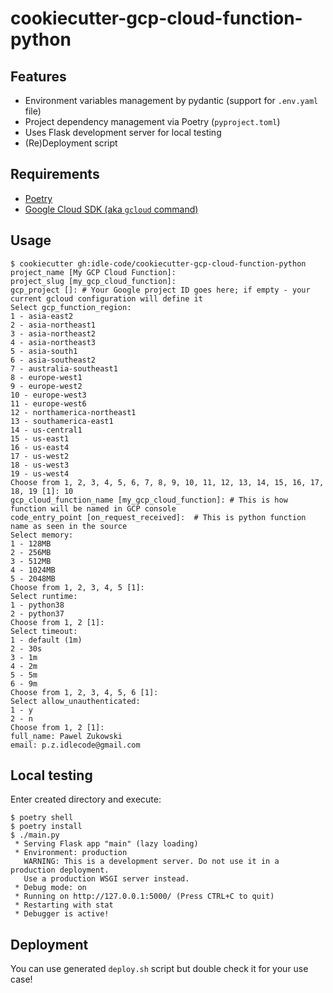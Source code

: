 # cookiecutter-gcp-cloud-function-python
## Features
- Environment variables management by pydantic (support for `.env.yaml` file)
- Project dependency management via Poetry (`pyproject.toml`)
- Uses Flask development server for local testing
- (Re)Deployment script

## Requirements
- [Poetry](https://python-poetry.org/docs/#installation)
- [Google Cloud SDK (aka `gcloud` command)](https://cloud.google.com/sdk/docs/install)

## Usage
```console
$ cookiecutter gh:idle-code/cookiecutter-gcp-cloud-function-python
project_name [My GCP Cloud Function]: 
project_slug [my_gcp_cloud_function]: 
gcp_project []: # Your Google project ID goes here; if empty - your current gcloud configuration will define it
Select gcp_function_region:
1 - asia-east2
2 - asia-northeast1
3 - asia-northeast2
4 - asia-northeast3
5 - asia-south1
6 - asia-southeast2
7 - australia-southeast1
8 - europe-west1
9 - europe-west2
10 - europe-west3
11 - europe-west6
12 - northamerica-northeast1
13 - southamerica-east1
14 - us-central1
15 - us-east1
16 - us-east4
17 - us-west2
18 - us-west3
19 - us-west4
Choose from 1, 2, 3, 4, 5, 6, 7, 8, 9, 10, 11, 12, 13, 14, 15, 16, 17, 18, 19 [1]: 10
gcp_cloud_function_name [my_gcp_cloud_function]: # This is how function will be named in GCP console
code_entry_point [on_request_received]:  # This is python function name as seen in the source
Select memory:
1 - 128MB
2 - 256MB
3 - 512MB
4 - 1024MB
5 - 2048MB
Choose from 1, 2, 3, 4, 5 [1]: 
Select runtime:
1 - python38
2 - python37
Choose from 1, 2 [1]: 
Select timeout:
1 - default (1m)
2 - 30s
3 - 1m
4 - 2m
5 - 5m
6 - 9m
Choose from 1, 2, 3, 4, 5, 6 [1]: 
Select allow_unauthenticated:
1 - y
2 - n
Choose from 1, 2 [1]: 
full_name: Pawel Zukowski
email: p.z.idlecode@gmail.com
```

## Local testing
Enter created directory and execute:
```console
$ poetry shell
$ poetry install
$ ./main.py
 * Serving Flask app "main" (lazy loading)
 * Environment: production
   WARNING: This is a development server. Do not use it in a production deployment.
   Use a production WSGI server instead.
 * Debug mode: on
 * Running on http://127.0.0.1:5000/ (Press CTRL+C to quit)
 * Restarting with stat
 * Debugger is active!
```

## Deployment
You can use generated `deploy.sh` script but double check it for your use case!
